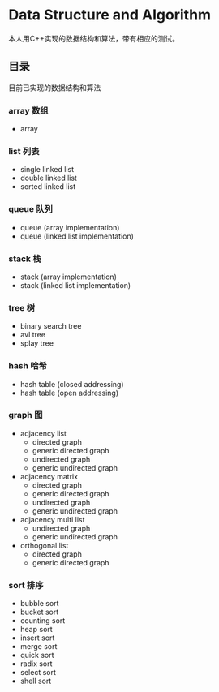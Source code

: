 # Data Structure and Algorithm

本人用C++实现的数据结构和算法，带有相应的测试。

## 目录

目前已实现的数据结构和算法

### array 数组

- array

### list 列表

- single linked list
- double linked list
- sorted linked list

### queue 队列

- queue (array implementation)
- queue (linked list implementation)

### stack 栈

- stack (array implementation)
- stack (linked list implementation)

### tree 树

- binary search tree
- avl tree
- splay tree

### hash 哈希

- hash table (closed addressing)
- hash table (open addressing)

### graph 图

- adjacency list
  - directed graph
  - generic directed graph
  - undirected graph
  - generic undirected graph
- adjacency matrix
  - directed graph
  - generic directed graph
  - undirected graph
  - generic undirected graph
- adjacency multi list
  - undirected graph
  - generic undirected graph
- orthogonal list
  - directed graph
  - generic directed graph

### sort 排序

- bubble sort
- bucket sort
- counting sort
- heap sort
- insert sort
- merge sort
- quick sort
- radix sort
- select sort
- shell sort
